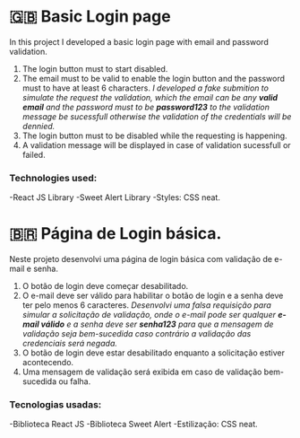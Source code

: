 # 🇬🇧 Basic Login page

In this project I developed a basic login page with email and password validation. 

 1. The login button must to start disabled.
 2. The email must to be valid to enable the login button and the
    password must to have at least 6 characters.
*I developed a fake submition to simulate the request the validation, which the email can be any **valid email** and the password must to be **password123** to the validation message be sucessfull otherwise the validation of the credentials will be dennied.* 
 3. The login button must to be disabled while the requesting is happening.
 4.  A validation message will be displayed in case of validation sucessfull or failed. 

### Technologies used: 
-React JS Library 
-Sweet Alert Library
-Styles: CSS neat.
 
 # 🇧🇷 Página de Login básica.

Neste projeto desenvolvi uma página de login básica com validação de e-mail e senha.

  1. O botão de login deve começar desabilitado.
  2. O e-mail deve ser válido para habilitar o botão de login e a senha deve ter pelo menos 6 caracteres.
*Desenvolvi uma falsa requisição para simular a solicitação de validação, onde o e-mail pode ser qualquer **e-mail válido** e a senha deve ser **senha123** para que a mensagem de validação seja bem-sucedida caso contrário a validação das credenciais será negada.*
  3. O botão de login deve estar desabilitado enquanto a solicitação estiver acontecendo.
  4. Uma mensagem de validação será exibida em caso de validação bem-sucedida ou falha.
 ### Tecnologias usadas: 
-Biblioteca React JS 
-Biblioteca Sweet Alert
-Estilização: CSS neat.
